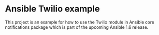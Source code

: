 # Ansible Twilio example
This project is an example for how to use the Twilio module in 
Ansible core notifications package which is part of the upcoming 
Ansible 1.6 release.
